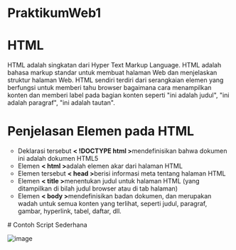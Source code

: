 # PraktikumWeb1
# HTML
HTML adalah singkatan dari Hyper Text Markup Language. HTML adalah bahasa markup standar untuk membuat halaman Web dan menjelaskan struktur halaman Web. HTML sendiri terdiri dari serangkaian elemen yang berfungsi untuk memberi tahu browser bagaimana cara menampilkan konten dan memberi label pada bagian konten seperti "ini adalah judul", "ini adalah paragraf", "ini adalah tautan".
# Penjelasan Elemen pada HTML
<ul style="list-style-type:circle;">
  <li>Deklarasi tersebut <b>< !DOCTYPE html ></b>mendefinisikan bahwa dokumen ini adalah dokumen HTML5</li>
  <li>Elemen <b>< html ></b>adalah elemen akar dari halaman HTML</li>
  <li>Elemen tersebut <b>< head ></b>berisi informasi meta tentang halaman HTML</li>
  <li>Elemen <b>< title ></b>menentukan judul untuk halaman HTML (yang ditampilkan di bilah judul browser atau di tab halaman)</li>
  <li>Elemen <b>< body ></b>mendefinisikan badan dokumen, dan merupakan wadah untuk semua konten yang terlihat, seperti judul, paragraf, gambar, hyperlink, tabel, daftar, dll.</li>
</ul>
# Contoh Script Sederhana
    
![image](https://github.com/gerinnr/PraktikumWeb1/assets/168093092/09bb9292-c9a9-4b59-a0b6-d3280f14d41f)
